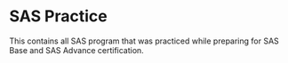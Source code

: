 # SAS Practice
This contains all SAS program that was practiced while preparing for SAS Base and SAS Advance certification.
